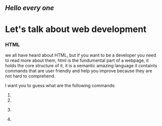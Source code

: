## *Hello every one*
# Let's talk about web development

### HTML
 we all have heard about HTML, but if you want to be a developer you need to read more about them, html is the fundumental part of a webpage, it holds the core structure of it, it is a semantic amazing language it containts commands that are user friendly and help you improve because they are not hard to comprehend.

 I want you to guess what are the following commands:

 1. <Head>
 2. <Body>
 3. <P>
 4. <Style>
 5. <Main>

 you might have not known all of the commands, but yet some of them resembles the exact meaning of what it says, every page contains a head that holds the title and the important links for other pages (we will cover that later), the big part of the webpage is the body, it holds most major elements inside like headers, paragraphs, footers and images as well.

### CSS

CSS is a little tricky, it is the styling part of a webpage, it helps our page look smarter and lively, CSS styles can be added externally as a style sheet linked in our head section, or intergrated internally in the head or even in line.

### Javascript

Javascript is the engine of the page, it makes our page come to life, it provides interactions to the user to make things easier, it can give the user commands, it can talk to our guests and make their journey in our page fun, it is a programming language that gives functions to our page excuting the codes line by line in order which makes us have to worry about where to place our codes. 

![ three dudes](https://skywell.software/wp-content/uploads/2019/01/javascript-vs-html-vs-css-1024x683.jpg)

for more information check out this video on youtube [https://www.youtube.com/watch?v=gT0Lh1eYk78]